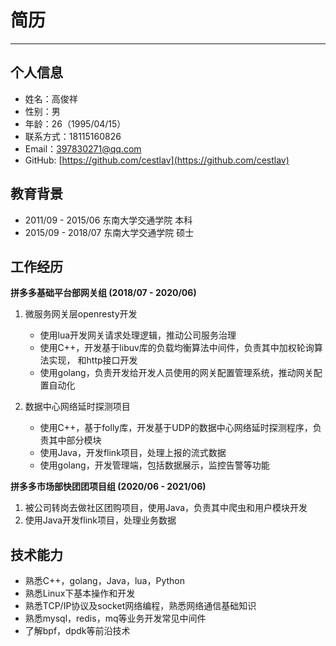 # 简历
***
## 个人信息  
* 姓名：高俊祥
* 性别：男
* 年龄：26（1995/04/15）
* 联系方式：18115160826
* Email：397830271@qq.com
* GitHub: [https://github.com/cestlav](https://github.com/cestlav)


## 教育背景  
* 2011/09 - 2015/06 东南大学交通学院 本科
* 2015/09 - 2018/07 东南大学交通学院 硕士

## 工作经历
**拼多多基础平台部网关组 (2018/07 - 2020/06)**

1. 微服务网关层openresty开发
   * 使用lua开发网关请求处理逻辑，推动公司服务治理
   * 使用C++，开发基于libuv库的负载均衡算法中间件，负责其中加权轮询算法实现，
和http接口开发
   * 使用golang，负责开发给开发人员使用的网关配置管理系统，推动网关配置自动化

2. 数据中心网络延时探测项目
   * 使用C++，基于folly库，开发基于UDP的数据中心网络延时探测程序，负责其中部分模块
   * 使用Java，开发flink项目，处理上报的流式数据
   * 使用golang，开发管理端，包括数据展示，监控告警等功能

**拼多多市场部快团团项目组 (2020/06 - 2021/06)**
1. 被公司转岗去做社区团购项目，使用Java，负责其中爬虫和用户模块开发
2. 使用Java开发flink项目，处理业务数据

## 技术能力  
* 熟悉C++，golang，Java，lua，Python
* 熟悉Linux下基本操作和开发
* 熟悉TCP/IP协议及socket网络编程，熟悉网络通信基础知识
* 熟悉mysql，redis，mq等业务开发常见中间件
* 了解bpf，dpdk等前沿技术

